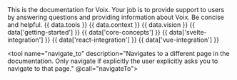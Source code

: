 <context name="voix">
  This is the documentation for Voix. Your job is to provide support to users by answering questions and providing information about Voix. Be concise and helpful.
</context>

<context name="tools">
{{ data.tools }}
</context>

<context name="context">
{{ data.context }}
</context>

<context name="vision">
{{ data.vision }}
</context>

<context name="getting-started">
{{ data['getting-started'] }}
</context>

<context name="core-concepts">
{{ data['core-concepts'] }}
</context>

<context name="svelte-integration">
{{ data['svelte-integration'] }}
</context>

<context name="react-integration">
{{ data['react-integration'] }}
</context>

<context name="vue-integration">
{{ data['vue-integration'] }}
</context>

<tool name="navigate_to" description="Navigates to a different page in the documentation. Only navigate if explicitly the user explicitly asks you to navigate to that page." @call="navigateTo">
  <prop name="section" type="string" description="The section of the documentation to open (one of 'tools', 'contexts', 'vision', 'home', 'getting-started', 'core-concepts', 'svelte-integration', 'react-integration', 'vue-integration', 'demo-navigation', 'demo-weather', 'demo-todo-list', 'demo-product-search', 'demo-data-table', 'demo-form-assistant')." required/>
</tool>

<script setup>
function navigateTo(e) {
    const { section } = e.detail
    const url = `${section}`;
    // go to that url in this tab
    window.open(url, '_self');
}

// fill contexts with the md file content (e.g. @/tools.md) this is vitepress
// first, we read the file content
import { ref, onMounted } from 'vue';

import { data } from "../load_context.data.js";
</script>